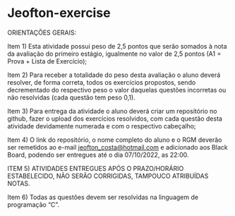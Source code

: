 # Jeofton-exercise

ORIENTAÇÕES GERAIS:

Item 1) Esta atividade possui peso de 2,5 pontos que serão somados à nota da avaliação do primeiro estágio, igualmente no valor de 2,5 pontos (A1 = Prova + Lista de Exercício);

Item 2) Para receber a totalidade do peso desta avaliação o aluno deverá resolver, de forma correta, todos os exercícios propostos, sendo decrementado do respectivo peso o valor daquelas questões incorretas ou não resolvidas (cada questão tem peso 0,1).

Item 3) Para entrega da atividade o aluno deverá criar um repositório no github, fazer o upload dos exercícios resolvidos, com cada questão desta atividade devidamente numerada e com o respectivo cabeçalho;

Item 4) O link do repositório, o nome completo do aluno e o RGM deverão ser remetidos ao e-mail jeofton_costa@hotmail.com e adicionado aos Black Board, podendo ser entregues até o dia 07/10/2022, as 22:00.

ITEM 5) ATIVIDADES ENTREGUES APÓS O PRAZO/HORÁRIO ESTABELECIDO, NÃO SERÃO CORRIGIDAS, TAMPOUCO ATRIBUÍDAS NOTAS.

Item 6) Todas as questões devem ser resolvidas na linguagem de programação “C”.
